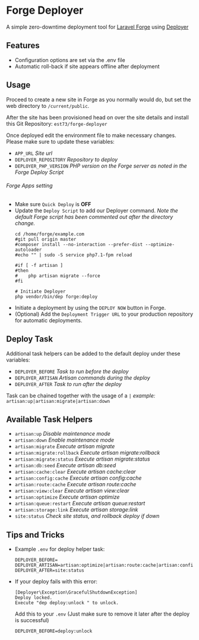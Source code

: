 # Forge Deployer

A simple zero-downtime deployment tool for [Laravel Forge](https://forge.laravel.com/) using [Deployer](https://deployer.org)

## Features

* Configuration options are set via the .env file
* Automatic roll-back if site appears offline after deployment

## Usage

Proceed to create a new site in Forge as you normally would do, but set the web directory to `/current/public`.

After the site has been provisioned head on over the site details and install this Git Repository: `est73/forge-deployer`

Once deployed edit the environment file to make necessary changes. Please make sure to update these variables:

* `APP_URL` *Site url*
* `DEPLOYER_REPOSITORY` *Repository to deploy*
* `DEPLOYER_PHP_VERSION` *PHP version on the Forge server as noted in the Forge Deploy Script*

###### Forge Apps setting

* Make sure `Quick Deploy` is **OFF**
* Update the `Deploy Script` to add our Deployer command. *Note the default Forge script has been commented out after the directory change.*
  ```shell
  cd /home/forge/example.com
  #git pull origin master
  #composer install --no-interaction --prefer-dist --optimize-autoloader
  #echo "" | sudo -S service php7.1-fpm reload

  #if [ -f artisan ]
  #then
  #    php artisan migrate --force
  #fi

  # Initiate Deployer
  php vendor/bin/dep forge:deploy
  ```
* Initiate a deployment by using the `DEPLOY NOW` button in Forge.
* (Optional) Add the `Deployment Trigger URL` to your production repository for automatic deployments.
## Deploy Task

Additional task helpers can be added to the default deploy under these variables:

* `DEPLOYER_BEFORE` *Task to run before the deploy*
* `DEPLOYER_ARTISAN` *Artisan commands during the deploy*
* `DEPLOYER_AFTER` *Task to run after the deploy*

Task can be chained together with the usage of a `|` *example:* `artisan:up|artisan:migrate|artisan:down`

## Available Task Helpers

* `artisan:up` *Disable maintenance mode*
* `artisan:down` *Enable maintenance mode*
* `artisan:migrate` *Execute artisan migrate*
* `artisan:migrate:rollback` *Execute artisan migrate:rollback*
* `artisan:migrate:status` *Execute artisan migrate:status*
* `artisan:db:seed` *Execute artisan db:seed*
* `artisan:cache:clear` *Execute artisan cache:clear*
* `artisan:config:cache` *Execute artisan config:cache*
* `artisan:route:cache` *Execute artisan route:cache*
* `artisan:view:clear` *Execute artisan view:clear*
* `artisan:optimize` *Execute artisan optimize*
* `artisan:queue:restart` *Execute artisan queue:restart*
* `artisan:storage:link` *Execute artisan storage:link*
* `site:status` *Check site status, and rollback deploy if down*

## Tips and Tricks

* Example `.env` for deploy helper task:

  ```shell
  DEPLOYER_BEFORE=
  DEPLOYER_ARTISAN=artisan:optimize|artisan:route:cache|artisan:config:cache|artisan:migrate|artisan:storage:link
  DEPLOYER_AFTER=site:status
  ```

* If your deploy fails with this error:

  ```shell
  [Deployer\Exception\GracefulShutdownException]  
  Deploy locked.                                  
  Execute "dep deploy:unlock " to unlock.
  ```

  Add this to your `.env` (Just make sure to remove it later after the deploy is successful)

  ```shell
  DEPLOYER_BEFORE=deploy:unlock
  ```

  ​
